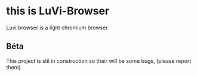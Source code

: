 # this is LuVi-Browser
Luvi browser is a light chromium browser
## Béta
This project is stil in construction so their will be some bugs, (please report them)
